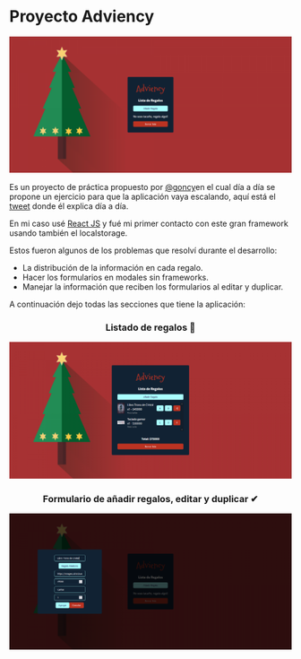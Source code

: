 # Proyecto Adviency

![Homepage](.github/main.png)

Es un proyecto de práctica propuesto por [@goncy](https://twitter.com/carandev)en el cual día a día se propone un ejercicio para que la aplicación vaya escalando, aquí está el [tweet](https://twitter.com/goncy/status/1597581725382721538?s=20) donde él explica día a día.

En mi caso usé [React JS](https://reactjs.org/) y fué mi primer contacto con este gran framework usando también el localstorage.

Estos fueron algunos de los problemas que resolví durante el desarrollo:

- La distribución de la información en cada regalo.
- Hacer los formularios en modales sin frameworks.
- Manejar la información que reciben los formularios al editar y duplicar.

A continuación dejo todas las secciones que tiene la aplicación:

<h3 align="center">Listado de regalos 🎁</h3>

![Lista de regalos](.github/gifts-cards.png)

<h3 align="center">Formulario de añadir regalos, editar y duplicar ✔</h3>

![Formulario de añadir regalos](.github/add-form.png)